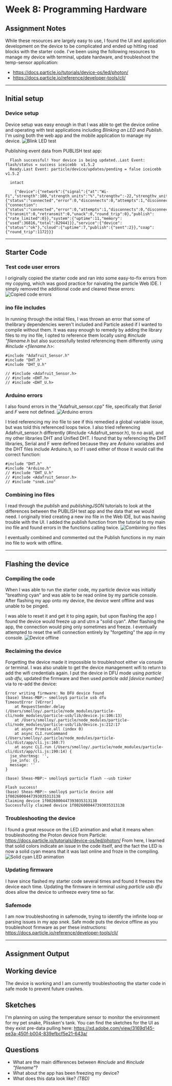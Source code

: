 # Week 8: Programming Hardware

## Assignment Notes 

While these resources are largely easy to use, I found the UI and application development on the device to be complicated and ended up hitting road blocks with the starter code. I've been using the following resources to manage my device with terminal, update hardware, and troubleshoot the temp-sensor application:

- https://docs.particle.io/tutorials/device-os/led/photon/
- https://docs.particle.io/reference/developer-tools/cli/


***
## Initial setup

### Device setup
Device setup was easy enough in that I was able to get the device online and operating with test applications including *Blinking an LED* and *Publish*. I'm using both the web app and the mobile application to manage my device.
![Blink LED test](images/blinkLED.png "Blink LED test")

Publishing event data from PUBLISH test app:

```
  Flash successful! Your device is being updated..Last Event: flash/status = success iceicebb  v1.5.2 
  Ready.Last Event: particle/device/updates/pending = false iceicebb  v1.5.2` 

  intact

    {"device":{"network":{"signal":{"at":"Wi-Fi","strength":100,"strength_units":"%","strengthv":-22,"strengthv_units":"dBm","strengthv_type":"RSSI","quality":100,"quality_units":"%","qualityv":70,"qualityv_units":"dB","qualityv_type":"SNR"},"connection":{"status":"connected","error":0,"disconnects":0,"attempts":1,"disconnect_reason":"none"}},"cloud":{"connection":{"status":"connected","error":0,"attempts":1,"disconnects":0,"disconnect_reason":"none"},"coap":{"transmit":0,"retransmit":0,"unack":0,"round_trip":0},"publish":{"rate_limited":0}},"system":{"uptime":11,"memory":{"used":36816,"total":82944}}},"service":{"device":{"status":"ok"},"cloud":{"uptime":7,"publish":{"sent":2}},"coap":{"round_trip":1172}}}
```

***
## Starter Code

### Test code user errors
I originally copied the starter code and ran into some easy-to-fix errors from my copying, which was good practice for naivating the particle Web IDE. I simply removed the additional code and cleared these errors:
![Copied code errors](images/copied-code.png "Copied code errors")

### ino file includes
In running through the initial files, I was thrown an error that some of thelibrary dependencies weren't included and Particle asked if I wanted to compile without them. It was easy enough to remedy by adding the library files to my ino file, I opted to reference them locally using *#include "filename.h* but also successfully tested referencing them differently using *#include <filename.h>*:

    #include "Adafruit_Sensor.h"
    #include "DHT.h"
    #include "DHT_U.h"

    // #include <Adafruit_Sensor.h>
    // #include <DHT.h>
    // #include <DHT_U.h>

### Arduino errors 
I also found errors in the "Adafruit_sensor.cpp" file, specifically that _Serial_ and _F_ were not defined. 
![Arduino errors](images/arduino-defs2.png "Arduino errors")

I tried referencing my ino file to see if this remedied a global variable issue, but was told this referenced loops twice. I also tried referencing Adafruit_sensor.h differently (#include <Adafruit_sensor.h), to no avail, and my other libraries DHT and Unified DHT. I found that by referencing the DHT libraries, Serial and F were defined because they are Arduino variables and the DHT files include Arduino.h, so if I used either of those it would call the correct function:

    #include "DHT.h"
    #include "Arduino.h"
    // #include "DHT_U.h"
    // #include <Adafruit_Sensor.h>
    // #include "snek.ino"

### Combining ino files
I read through the *publish* and *publishingJSON* tutorials to look at the differences between the PUBLISH test app and the data that we would need. I originally tried creating a new ino file in the Web IDE, but was having trouble with the UI. I added the publish function from the tutorial to my main ino file and found errors in the functions calling twice.
![Combining ino files](images/combine_Ino-files.png "ino errors")

I eventually combined and commented out the Publish functions in my main ino file to work with offline.  


***
## Flashing the device

### Compiling the code
When I was able to run the starter code, my particle device was initially "breathing cyan" and was able to be read online by my particle console. After flashing my app onto my device, the device went offline and was unable to be pinged.

I was able to reset it and get it to ping again, but upon flashing the app I found the device would freeze up and utrn a "solid cyan". After flashing the app, the connection would ping only sometimes and freeze. I eventually attempted to reset the wifi connection entirely by "forgetting" the app in my console.
![Device offline](images/troubleshooting_offline.png "Offline")

### Reclaiming the device
Forgetting the device made it impossible to troubleshoot either via console or terminal. I was also unable to get the device management wifi to return to add the wifi credentials again. I put the device in DFU mode using *particle usb dfu*, updated the firmware and then used *particle add [device number]* via to re-add the device:

    Error writing firmware: No DFU device found
    (base) Sheas-MBP:~ smolloy$ particle usb dfu
    TimeoutError [VError]
        at RequestSender.delay (/Users/smolloy/.particle/node_modules/particle-cli/node_modules/particle-usb/lib/device.js:106:13)
        at /Users/smolloy/.particle/node_modules/particle-cli/node_modules/particle-usb/lib/device.js:212:17
        at async Promise.all (index 0)
        at async CLI.runCommand (/Users/smolloy/.particle/node_modules/particle-cli/dist/app/cli.js:160:7)
        at async CLI.run (/Users/smolloy/.particle/node_modules/particle-cli/dist/app/cli.js:190:14) {
      jse_shortmsg: '',
      jse_info: {},
      message: ''
    }

    (base) Sheas-MBP:~ smolloy$ particle flash --usb tinker

    Flash success!
    (base) Sheas-MBP:~ smolloy$ particle device add 1f0026000447393035313138
    Claiming device 1f0026000447393035313138
    Successfully claimed device 1f0026000447393035313138

### Troubleshooting the device
I found a great resouce on the LED animation and what it means when troubleshooting the Proton device from Particle: https://docs.particle.io/tutorials/device-os/led/photon/ From here, I learned that solid colors indicate an issue in the code itself, and the fact the LED is now a solid cyan means that it was last online and froze in the compiling.
![Solid cyan LED animation](images/solid_colors.png "Solid cyan")

### Updating firmware
I have since flashed my starter code several times and found it freezes the device each time. Updating the firmware in terminal using *particle usb dfu* does allow the device to unfreeze every time so far.

### Safemode
I am now troubleshooting in safemode, trying to identify the infinite loop or parsing issues in my app *snek*. Safe mode puts the device offline as you troubleshoot firmware as per these instructions: https://docs.particle.io/reference/developer-tools/cli/ 

***
## Assignment Output

## Working device
The device is working and I am currently troubleshooting the starter code in safe mode to prevent future crashes.

## Sketches
I'm planning on using the temperature sensor to monitor the environment for my pet snake, Plissken's tank. You can find the sketches for the UI as they exist pre-data pulling here: https://xd.adobe.com/view/3169d145-ee3a-450f-b004-839efbcf5e21-643a/

## Questions
- What are the main differences between _#include <filename>_ and _#include "filename"_?
- What about the app has been freezing my device?
- What does this data look like? _(TBD)_